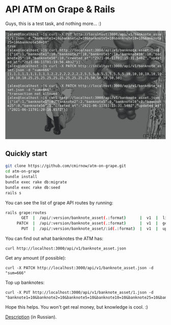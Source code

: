 # API ATM on Grape & Rails
Guys, this is a test task, and nothing more... :)

[![API ATM on Grape & Rails](https://github.com/cmirnow/atm-on-grape/blob/master/public/grape.jpg)](https://masterpro.ws/api-atm-on-grape-ruby-on-rails)

## Quickly start

```bash
git clone https://github.com/cmirnow/atm-on-grape.git
cd atm-on-grape
bundle install
bundle exec rake db:migrate
bundle exec rake db:seed
rails s
```
You can see the list of grape API routes by running:
```bash
rails grape:routes
       GET  |  /api/:version/banknote_asset(.:format)      |  v1  |  list       
     PATCH  |  /api/:version/banknote_asset(.:format)      |  v1  |  get money  
       PUT  |  /api/:version/banknote_asset/:id(.:format)  |  v1  |  update cash
```
You can find out what banknotes the ATM has:
```
curl http://localhost:3000/api/v1/banknote_asset.json
```
Get any amount (if possible):
```
curl -X PATCH http://localhost:3000/api/v1/banknote_asset.json -d "sum=666"
```
Top up banknotes:
```
curl -X PUT http://localhost:3000/api/v1/banknote_asset/1.json -d "banknote1=10&banknote2=10&banknote5=10&banknote10=10&banknote25=10&banknote50=10"
```
Hope this helps. You won't get real money, but knowledge is cool. :)

[Description](https://masterpro.ws/api-atm-on-grape-ruby-on-rails) (in Russian).